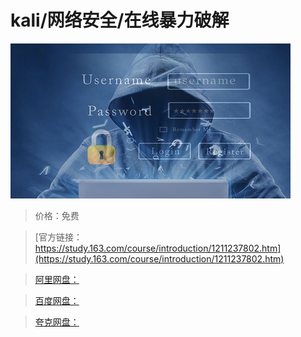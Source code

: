 # kali/网络安全/在线暴力破解

![img](../../../assets/study163/free/9c865f3155c34072834ac4679f50a9cc.png)

> 价格：免费

> [官方链接：https://study.163.com/course/introduction/1211237802.htm](https://study.163.com/course/introduction/1211237802.htm)

> [阿里网盘：]()

> [百度网盘：]()

> [夸克网盘：]()
